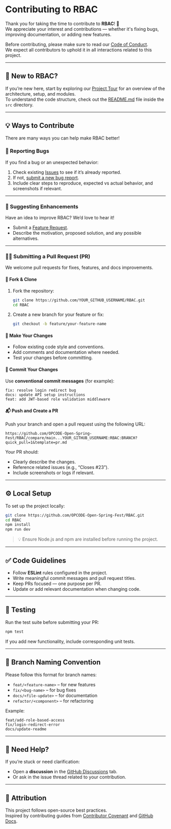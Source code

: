 # Contributing to RBAC

Thank you for taking the time to contribute to **RBAC**! 🎉  
We appreciate your interest and contributions — whether it's fixing bugs, improving documentation, or adding new features.  

Before contributing, please make sure to read our [Code of Conduct](../../CODE_OF_CONDUCT.md).  
We expect all contributors to uphold it in all interactions related to this project.  

---

## 🧭 New to RBAC?

If you’re new here, start by exploring our [Project Tour](./Project_Tour.md) for an overview of the architecture, setup, and modules.  
To understand the code structure, check out the [README.md](../src/README.md) file inside the `src` directory.

---

## 💡 Ways to Contribute

There are many ways you can help make RBAC better!

### 🐞 Reporting Bugs
If you find a bug or an unexpected behavior:
1. Check existing [Issues](../../issues) to see if it’s already reported.  
2. If not, [submit a new bug report](../ISSUE_TEMPLATE/bug_report.yaml).  
3. Include clear steps to reproduce, expected vs actual behavior, and screenshots if relevant.

---

### 🚀 Suggesting Enhancements
Have an idea to improve RBAC? We’d love to hear it!  
- Submit a [Feature Request](../ISSUE_TEMPLATE/feature_request.yaml).  
- Describe the motivation, proposed solution, and any possible alternatives.  

---

### 🧑‍💻 Submitting a Pull Request (PR)

We welcome pull requests for fixes, features, and docs improvements.  

#### 🔄 Fork & Clone
1. Fork the repository:  
   ```bash
   git clone https://github.com/YOUR_GITHUB_USERNAME/RBAC.git
   cd RBAC
   ```
2. Create a new branch for your feature or fix:  
   ```bash
   git checkout -b feature/your-feature-name
   ```

#### 🧩 Make Your Changes
- Follow existing code style and conventions.  
- Add comments and documentation where needed.  
- Test your changes before committing.  

#### 🧾 Commit Your Changes
Use **conventional commit messages** (for example):
```
fix: resolve login redirect bug
docs: update API setup instructions
feat: add JWT-based role validation middleware
```

#### 📬 Push and Create a PR
Push your branch and open a pull request using the following URL:  
```
https://github.com/OPCODE-Open-Spring-Fest/RBAC/compare/main...YOUR_GITHUB_USERNAME:RBAC:BRANCH?quick_pull=1&template=pr.md
```

Your PR should:
- Clearly describe the changes.
- Reference related issues (e.g., “Closes #23”).
- Include screenshots or logs if relevant.

---

## ⚙️ Local Setup

To set up the project locally:

```bash
git clone https://github.com/OPCODE-Open-Spring-Fest/RBAC.git
cd RBAC
npm install
npm run dev
```

> 💡 Ensure Node.js and npm are installed before running the project.

---

## ✅ Code Guidelines

- Follow **ESLint** rules configured in the project.
- Write meaningful commit messages and pull request titles.
- Keep PRs focused — one purpose per PR.
- Update or add relevant documentation when changing code.

---

## 🧪 Testing

Run the test suite before submitting your PR:

```bash
npm test
```

If you add new functionality, include corresponding unit tests.

---

## 🧱 Branch Naming Convention

Please follow this format for branch names:
- `feat/<feature-name>` – for new features  
- `fix/<bug-name>` – for bug fixes  
- `docs/<file-update>` – for documentation  
- `refactor/<component>` – for refactoring  

Example:
```
feat/add-role-based-access
fix/login-redirect-error
docs/update-readme
```

---

## 🙌 Need Help?

If you’re stuck or need clarification:
- Open a **discussion** in the [GitHub Discussions](../../discussions) tab.
- Or ask in the issue thread related to your contribution.

---

## 💬 Attribution

This project follows open-source best practices.  
Inspired by contributing guides from [Contributor Covenant](https://www.contributor-covenant.org/) and [GitHub Docs](https://docs.github.com/en/get-started/quickstart/contributing-to-projects).
